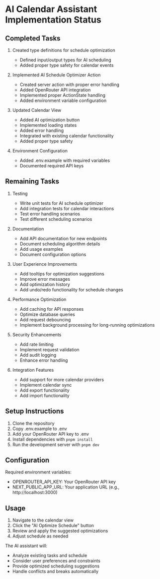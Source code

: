 # AI Calendar Assistant Implementation Status

## Completed Tasks

1. Created type definitions for schedule optimization
   - Defined input/output types for AI scheduling
   - Added proper type safety for calendar events

2. Implemented AI Schedule Optimizer Action
   - Created server action with proper error handling
   - Added OpenRouter API integration
   - Implemented proper ActionState handling
   - Added environment variable configuration

3. Updated Calendar View
   - Added AI optimization button
   - Implemented loading states
   - Added error handling
   - Integrated with existing calendar functionality
   - Added proper type safety

4. Environment Configuration
   - Added .env.example with required variables
   - Documented required API keys

## Remaining Tasks

1. Testing
   - Write unit tests for AI schedule optimizer
   - Add integration tests for calendar interactions
   - Test error handling scenarios
   - Test different scheduling scenarios

2. Documentation
   - Add API documentation for new endpoints
   - Document scheduling algorithm details
   - Add usage examples
   - Document configuration options

3. User Experience Improvements
   - Add tooltips for optimization suggestions
   - Improve error messages
   - Add optimization history
   - Add undo/redo functionality for schedule changes

4. Performance Optimization
   - Add caching for API responses
   - Optimize database queries
   - Add request debouncing
   - Implement background processing for long-running optimizations

5. Security Enhancements
   - Add rate limiting
   - Implement request validation
   - Add audit logging
   - Enhance error handling

6. Integration Features
   - Add support for more calendar providers
   - Implement calendar sync
   - Add export functionality
   - Add import functionality

## Setup Instructions

1. Clone the repository
2. Copy .env.example to .env
3. Add your OpenRouter API key to .env
4. Install dependencies with `pnpm install`
5. Run the development server with `pnpm dev`

## Configuration

Required environment variables:
- OPENROUTER_API_KEY: Your OpenRouter API key
- NEXT_PUBLIC_APP_URL: Your application URL (e.g., http://localhost:3000)

## Usage

1. Navigate to the calendar view
2. Click the "AI Optimize Schedule" button
3. Review and apply the suggested optimizations
4. Adjust schedule as needed

The AI assistant will:
- Analyze existing tasks and schedule
- Consider user preferences and constraints
- Provide optimized scheduling suggestions
- Handle conflicts and breaks automatically